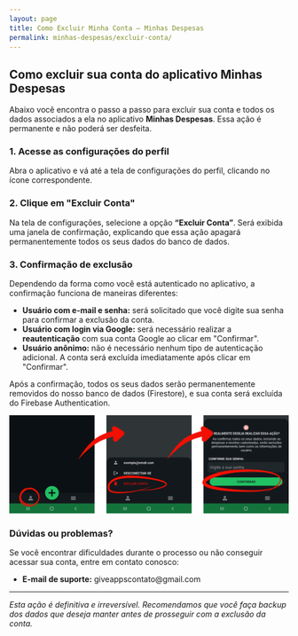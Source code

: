 ```yaml
---
layout: page
title: Como Excluir Minha Conta – Minhas Despesas
permalink: minhas-despesas/excluir-conta/
---
```


<h2>Como excluir sua conta do aplicativo Minhas Despesas</h2>

<p>Abaixo você encontra o passo a passo para excluir sua conta e todos os dados associados a ela no aplicativo <strong>Minhas Despesas</strong>. Essa ação é permanente e não poderá ser desfeita.</p>

<h3>1. Acesse as configurações do perfil</h3>
<p>Abra o aplicativo e vá até a tela de configurações do perfil, clicando no ícone correspondente.</p>

<h3>2. Clique em "Excluir Conta"</h3>
<p>Na tela de configurações, selecione a opção <strong>“Excluir Conta”</strong>. Será exibida uma janela de confirmação, explicando que essa ação apagará permanentemente todos os seus dados do banco de dados.</p>

<h3>3. Confirmação de exclusão</h3>
<p>Dependendo da forma como você está autenticado no aplicativo, a confirmação funciona de maneiras diferentes:</p>

<ul>
  <li><strong>Usuário com e-mail e senha:</strong> será solicitado que você digite sua senha para confirmar a exclusão da conta.</li>
  <li><strong>Usuário com login via Google:</strong> será necessário realizar a <strong>reautenticação</strong> com sua conta Google ao clicar em "Confirmar".</li>
  <li><strong>Usuário anônimo:</strong> não é necessário nenhum tipo de autenticação adicional. A conta será excluída imediatamente após clicar em "Confirmar".</li>
</ul>

<p>Após a confirmação, todos os seus dados serão permanentemente removidos do nosso banco de dados (Firestore), e sua conta será excluída do Firebase Authentication.</p>

<img src="/images/excluir_conta.png" alt="Opção excluir conta" style="max-width: 100%; height: auto;">

<h3>Dúvidas ou problemas?</h3>
<p>Se você encontrar dificuldades durante o processo ou não conseguir acessar sua conta, entre em contato conosco:</p>
<ul>
  <li><strong>E-mail de suporte:</strong> giveappscontato@gmail.com</li>
</ul>

<hr>
<p><em>Esta ação é definitiva e irreversível. Recomendamos que você faça backup dos dados que deseja manter antes de prosseguir com a exclusão da conta.</em></p>
